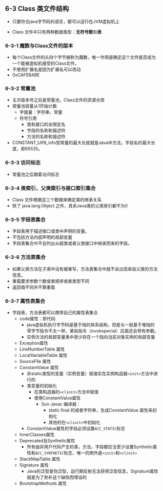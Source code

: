 ## 6-3 Class 类文件结构

- 只要符合java字节码的语言，都可以运行在JVM虚拟机上

- Class 文件中只有两种数据类型：**无符号数**和**表**

### 6-3-1 魔数与Class文件的版本

- 每个Class文件的头四个字节被称为魔数，唯一作用是确定这个文件能否成为一个能被虚拟机接受的Class文件。
- 不使用扩展名是因为扩展名可以改动
- 0xCAFEBABE

### 6-3-2 常量池

- 主次版本号之后是常量池，Class文件的资源仓库
- 常量池容量从1开始计数
  - 字面量：字符串，常量
  - 符号引用
    - 类和接口的全限定名
    - 字段的名称和描述符
    - 方法的名称和描述符
- CONSTANT_Utf8_info型常量的最大长度就是Java中方法，字段名的最大长度，即65535。

### 6-3-3 访问标志

- 常量池之后跟着访问标志

### 6-3-4 类索引，父类索引与接口索引集合

- Class 文件根据这三个数据来确定类的继承关系
- 除了 java.lang.Object 之外，其余Java类的父类索引都不为0

### 6-3-5 字段表集合

- 字段表用于描述接口或类中声明的变量。
- 不包括方法内部声明的局部变量
- 字段表集合中不会列出从超类或者父类接口中继承而来的字段。

### 6-3-6 方法表集合

- 如果父类方法在子类中没有被重写，方法表集合中就不会出现来自父类的方法信息。
- 重载要求参数个数或者顺序或者类型不同
- 返回值不同并不算重载

### 6-3-7 属性表集合

- 字段表，方法表都可以携带自己的属性表集合
  - code属性：即代码
    - java虚拟机执行字节码是基于栈的体系结构，但是与一般基于堆栈的零字节指令不太一样，某些指令（invokspecial）后面还会带有参数。
    - 实例方法的局部变量表中至少存在一个指向当前对象实例的局部变量
  - Exception属性
  - LineNumberTable 属性
  - LocalVariableTable 属性
  - SourceFIle 属性
  - ConstantValue 属性
    - 非static类型的变量（实例变量）赋值实在实例构造器`<init>`方法中进行的
    - 类变量的初始化
      - 在类构造器的`<clinit>`方法中赋值
      - 使用ConstantValue属性
        - Sun Javac 编译器：
          - static final 的或者字符串，生成ConstantValue 属性来初始化
          - 其他的在`<clinit>`中初始化
    - ConstantValue属性的字段必须设置`ACC_STATIC`标志
  - InnerClasses属性
  - Deprecated及Synthetic属性
    - 所有由非用户代码产生的类，方法，字段都应当至少设置Synthetic属性和`ACC_SYNTHETIC`标志，唯一的例外是`<init>`和`<clinit>`
  - StackMapTable 属性
  - Signature 属性
    - Java的泛型是伪泛型，运行期反射无法获得泛型信息，Signature属性就是为了弥补这个缺陷而增设的
  - BootstrapMethods 属性

